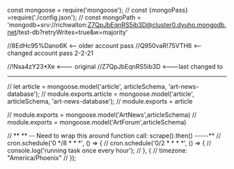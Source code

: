 
const mongoose = require('mongoose');
// const {mongoPass} =require('./config.json');
// const mongoPath = 'mongodb+srv://richwalton:Z7QpJbEqnRS5ib3D@cluster0.dyuho.mongodb.net/test-db?retryWrites=true&w=majority'






//8EdHc95%Dano6K <-- older account pass
//Q950vaR!75VTH6 <-- changed account pass 2-2-21

//!Nsa4zY23*Xe <--- original
//Z7QpJbEqnRS5ib3D <---last changed to

--------------------------------------------------

// let article = mongoose.model('article', articleSchema, 'art-news-database');
// module.exports.article = mongoose.model('article', articleSchema, 'art-news-database');
// module.exports = article

// module.exports = mongoose.model('ArtNews',articleSchema)
// module.exports = mongoose.model('ArtForum',articleSchema)


// ** ** -- Need to wrap this around function call: scrape().then() -----**
// cron.schedule('0 */8 * * *', () => {
// cron.schedule('0/2 * * * *', () => {
//     console.log('running task once every hour');
//   }, {
//     timezone: "America/Phoenix"
//   });